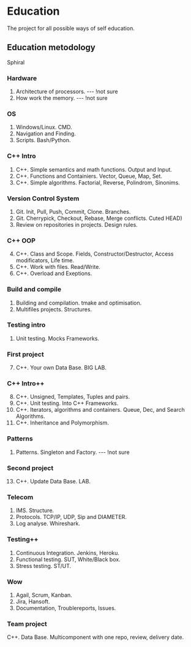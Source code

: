 # Education
The project for all possible ways of self education.

## Education metodology
Sphiral

### Hardware
1. Architecture of processors. --- !not sure
2. How work the memory. --- !not sure

### OS
1. Windows/Linux. CMD.
2. Navigation and Finding. 
3. Scripts. Bash/Python.

### C++ Intro
1. C++. Simple semantics and math functions. Output and Input.
2. C++. Functions and Containiers. Vector, Queue, Map, Set.
3. C++. Simple algorithms. Factorial, Reverse, Polindrom, Sinonims.

### Version Control System
1. Git. Init, Pull, Push, Commit, Clone. Branches.
2. Git. Cherrypick, Checkout, Rebase, Merge conflicts. Cuted HEAD)
3. Review on repositories in projects. Design rules.

### C++ OOP
4. C++. Class and Scope. Fields, Constructor/Destructor, Access modificators, Life time.
5. C++. Work with files. Read/Write.
6. C++. Overload and Exeptions. 

### Build and compile
1. Building and compilation. tmake and optimisation.
2. Multifiles projects. Structures.

### Testing intro
1. Unit testing. Mocks Frameworks.

### First project
7. C++. Your own Data Base. BIG LAB.

### C++ Intro++
8. C++. Unsigned, Templates, Tuples and pairs.
9. C++. Unit testing. Into C++ Frameworks.
10. C++. Iterators, algorithms and containers. Queue, Dec, and Search Algorithms.
11. C++. Inheritance and Polymorphism.

### Patterns
1. Patterns. Singleton and Factory. --- !not sure

### Second project
13. C++. Update Data Base. LAB.

### Telecom
1. IMS. Structure.
2. Protocols. TCP/IP, UDP, Sip and DIAMETER. 
3. Log analyse. Whireshark.

### Testing++
1. Continuous Integration. Jenkins, Heroku.
2. Functional testing. SUT, White/Black box.
3. Stress testing. ST/UT.

### Wow
1. Agail, Scrum, Kanban.
2. Jira, Hansoft.
3. Documentation, Troublereports, Issues.

### Team project
C++. Data Base. Multicomponent with one repo, review, delivery date.
